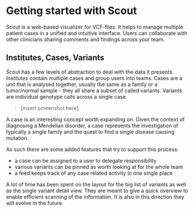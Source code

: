 # Getting started with Scout
Scout is a web-based visualizer for VCF-files. It helps to manage multiple patient cases in a unified and intuitive interface. Users can collaborate with other clinicians sharing comments and findings across your team.


## Institutes, Cases, Variants
Scout has a few levels of abstraction to deal with the data it presents. *Institutes* contain multiple cases and group users into teams. Cases are a unit that is analysed together, usually the same as a family or a tumor/normal sample - they all share a subset of called variants. Variants are individual genotype calls across a single case.

> [insert screenshot here]

A case is an interesting concept worth expanding on. Given the context of diagnosing a Mendelian disorder, a case represents the investigation of typically a single family and the quest to find a single disease causing mutation.

As such there are some added features that try to support this process:

- a case can be assigned to a user to delegate responsibility
- various variants can be pinned as worth looking at for the whole team
- a feed keeps track of any case related activity in one single place

A lot of time has been spent on the layout for the big list of variants as well as the single variant detail view. They are meant to give a quick overview to enable efficient scanning of the information. It is also in this direction they will evolve in the future.
